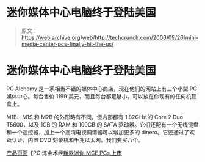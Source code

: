 # 迷你媒体中心电脑终于登陆美国

> 原文：<https://web.archive.org/web/http://techcrunch.com/2006/09/26/mini-media-center-pcs-finally-hit-the-us/>

# 迷你媒体中心电脑终于登陆美国

PC Alchemy 是一家相当不错的媒体中心商店，现在他们的网站上有三个小型 PC 媒体中心。每台售价 1199 美元，而且每台都足够小，可以放在你现有的任何机顶盒上。

M1B、M1S 和 M2B 的外形略有不同，但内部都有 1.82GHz 的 Core 2 Duo T5600，以及 1GB 的 RAM 和 100GB 的 SATA 驱动器。它们还配有一个无线键盘和一个遥控器，加上一个高清电视调谐器可以增加更多的 dinero。它还通过了欢跃认证，内置 DVD 刻录机和千兆以太网。我们要买八个。

[产品页面](https://web.archive.org/web/20130627213555/http://www.pcalchemy.com/)【PC 炼金术经[新款迷你 MCE PCs 上市](https://web.archive.org/web/20130627213555/http://www.ubergizmo.com/15/archives/2006/09/new_mini_mce_pcs_hit_the_market.html)